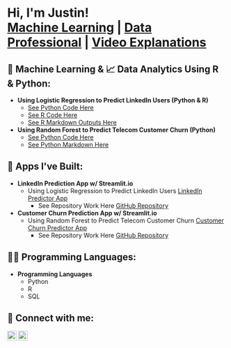 <h1>Hi, I'm Justin! <br/><a href="https://github.com/justinbrooks2552">Machine Learning</a> | <a href="https://www.linkedin.com/in/justinhbrooks/">Data Professional</a> | <a href="http://www.youtube.com/@05jbrooks">Video Explanations</a></h1>

<h2>🤖 Machine Learning & 📈 Data Analytics Using R & Python:</h2>

- <b>Using Logistic Regression to Predict LinkedIn Users (Python & R)</b>
  - [See Python Code Here](https://github.com/justinbrooks2552/linkedinapp/blob/main/LinkedInProject.py)
  - [See R Code Here](https://github.com/justinbrooks2552/linkedinapp/blob/main/LinkedIn%20Data%20Analysis%20R%20Markdown.Rmd)
  - [See R Markdown Outputs Here](https://github.com/justinbrooks2552/linkedinapp/blob/main/LinkedInDataAnalysisRMarkdownOutputs.pdf)   
- <b>Using Random Forest to Predict Telecom Customer Churn (Python)</b>
  - [See Python Code Here](https://github.com/justinbrooks2552/telecom/blob/main/tpa.py)
  - [See Python Markdown Here](https://github.com/justinbrooks2552/telecom/blob/main/TelecomCustomerChurnPredictor.pdf)
 
<h2>📲 Apps I've Built:</h2>

- <b>LinkedIn Prediction App w/ Streamlit.io</b>   
  - Using Logistic Regression to Predict LinkedIn Users [LinkedIn Predictor App](https://linkedinpredictor.streamlit.app/)    
    - See Repository Work Here [GitHub Repository](https://github.com/justinbrooks2552/linkedinapp)    
- <b>Customer Churn Prediction App w/ Streamlit.io</b>   
  - Using Random Forest to Predict Telecom Customer Churn [Customer Churn Predictor App](https://telecomcustomerchurn.streamlit.app/)    
    - See Repository Work Here [GitHub Repository](https://github.com/justinbrooks2552/telecom)

<h2>👨‍💻 Programming Languages:</h2>

- <b>Programming Languages</b>   
  - Python   
  - R   
  - SQL   
  
<h2> 🔗 Connect with me:</h2>

[<img align="left" alt="JustinBrooks | LinkedIn" width="22px" src="https://cdn.jsdelivr.net/npm/simple-icons@v3/icons/linkedin.svg" />][linkedin]
[<img align="left" alt="JustinBrooks | YouTube" width="22px" src="https://cdn.jsdelivr.net/npm/simple-icons@v3/icons/youtube.svg" />][youtube]


[linkedin]: https://linkedin.com/in/justinhbrooks
[youtube]: http://www.youtube.com/@05jbrooks


